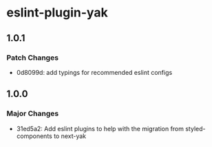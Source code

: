 # eslint-plugin-yak

## 1.0.1

### Patch Changes

- 0d8099d: add typings for recommended eslint configs

## 1.0.0

### Major Changes

- 31ed5a2: Add eslint plugins to help with the migration from styled-components to next-yak

